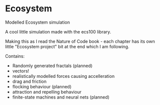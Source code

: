 # Ecosystem
Modelled Ecosystem simulation

A cool little simulation made with the ecs100 library. 

Making this as I read the Nature of Code book - each chapter has its own little "Ecosystem project" bit at the end which I am following.


Contains:
 - Randomly generated fractals (planned)
 - vectors!
 - realistically modelled forces causing accelleration
 - drag and friction
 - flocking behaviour (planned)
 - attraction and repelling behaviour
 - finite-state machines and neural nets (planned)
